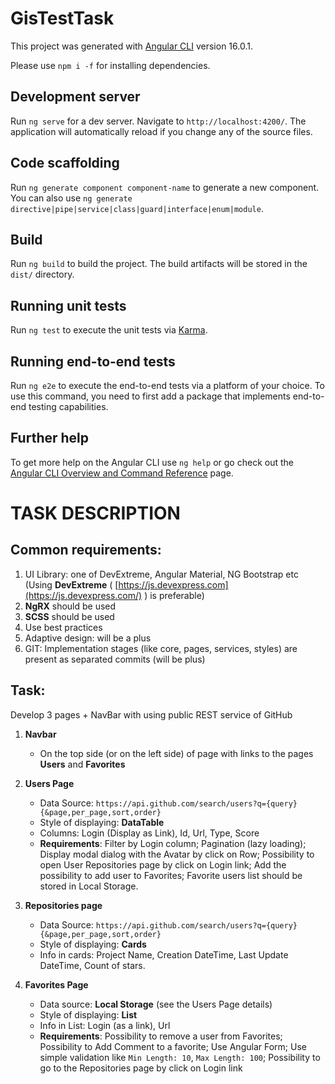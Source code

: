 # GisTestTask

This project was generated with [Angular CLI](https://github.com/angular/angular-cli) version 16.0.1.

Please use `npm i -f` for installing dependencies.

## Development server

Run `ng serve` for a dev server. Navigate to `http://localhost:4200/`. The application will automatically reload if you change any of the source files.

## Code scaffolding

Run `ng generate component component-name` to generate a new component. You can also use `ng generate directive|pipe|service|class|guard|interface|enum|module`.

## Build

Run `ng build` to build the project. The build artifacts will be stored in the `dist/` directory.

## Running unit tests

Run `ng test` to execute the unit tests via [Karma](https://karma-runner.github.io).

## Running end-to-end tests

Run `ng e2e` to execute the end-to-end tests via a platform of your choice. To use this command, you need to first add a package that implements end-to-end testing capabilities.

## Further help

To get more help on the Angular CLI use `ng help` or go check out the [Angular CLI Overview and Command Reference](https://angular.io/cli) page.


# TASK DESCRIPTION

## Common requirements:
1. UI Library: one of DevExtreme, Angular Material, NG Bootstrap etc
(Using **DevExtreme** ( [https://js.devexpress.com](https://js.devexpress.com/) ) is preferable)
2. **NgRX** should be used
3. **SCSS** should be used
4. Use best practices
5. Adaptive design: will be a plus
6. GIT: Implementation stages (like core, pages, services, styles) are present as separated
commits (will be plus)

## Task:
Develop 3 pages + NavBar with using public REST service of GitHub

1. **Navbar**
    + On the top side (or on the left side) of page with links to the pages **Users** and **Favorites**

2. **Users Page**
    + Data Source: `https://api.github.com/search/users?q={query}{&page,per_page,sort,order}`
    + Style of displaying: **DataTable**
    + Columns: Login (Display as Link), Id, Url, Type, Score
    + **Requirements**: Filter by Login column; Pagination (lazy loading); Display modal dialog with the Avatar by click on Row; Possibility to open User Repositories page by click on Login link; Add the possibility to add user to Favorites; Favorite users list should be stored in Local Storage.

3. **Repositories page**
    + Data Source: `https://api.github.com/search/users?q={query}{&page,per_page,sort,order}`
    + Style of displaying: **Cards**
    + Info in cards: Project Name, Creation DateTime, Last Update DateTime, Count of stars.

4. **Favorites Page**
    + Data source: **Local Storage** (see the Users Page details)
    + Style of displaying: **List**
    + Info in List: Login (as a link), Url
    + **Requirements**: Possibility to remove a user from Favorites; Possibility to Add Comment to a favorite; Use Angular Form; Use simple validation like `Min Length: 10`, `Max Length: 100`; Possibility to go to the Repositories page by click on Login link
      
